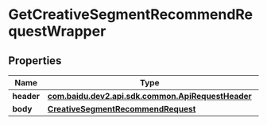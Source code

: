 

# GetCreativeSegmentRecommendRequestWrapper


## Properties

Name | Type | Description | Notes
------------ | ------------- | ------------- | -------------
**header** | [**com.baidu.dev2.api.sdk.common.ApiRequestHeader**](com.baidu.dev2.api.sdk.common.ApiRequestHeader.md) |  |  [optional]
**body** | [**CreativeSegmentRecommendRequest**](CreativeSegmentRecommendRequest.md) |  |  [optional]



